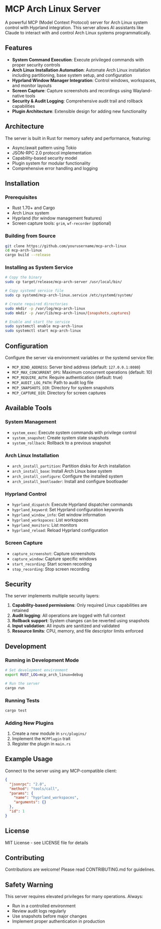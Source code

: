 # MCP Arch Linux Server

A powerful MCP (Model Context Protocol) server for Arch Linux system control with Hyprland integration. This server allows AI assistants like Claude to interact with and control Arch Linux systems programmatically.

## Features

- **System Command Execution**: Execute privileged commands with proper security controls
- **Arch Linux Installation Automation**: Automate Arch Linux installation including partitioning, base system setup, and configuration
- **Hyprland Window Manager Integration**: Control windows, workspaces, and monitor layouts
- **Screen Capture**: Capture screenshots and recordings using Wayland-native tools
- **Security & Audit Logging**: Comprehensive audit trail and rollback capabilities
- **Plugin Architecture**: Extensible design for adding new functionality

## Architecture

The server is built in Rust for memory safety and performance, featuring:

- Async/await pattern using Tokio
- JSON-RPC 2.0 protocol implementation
- Capability-based security model
- Plugin system for modular functionality
- Comprehensive error handling and logging

## Installation

### Prerequisites

- Rust 1.70+ and Cargo
- Arch Linux system
- Hyprland (for window management features)
- Screen capture tools: `grim`, `wf-recorder` (optional)

### Building from Source

```bash
git clone https://github.com/yourusername/mcp-arch-linux
cd mcp-arch-linux
cargo build --release
```

### Installing as System Service

```bash
# Copy the binary
sudo cp target/release/mcp-arch-server /usr/local/bin/

# Copy systemd service file
sudo cp systemd/mcp-arch-linux.service /etc/systemd/system/

# Create required directories
sudo mkdir -p /var/log/mcp-arch-linux
sudo mkdir -p /var/lib/mcp-arch-linux/{snapshots,captures}

# Enable and start the service
sudo systemctl enable mcp-arch-linux
sudo systemctl start mcp-arch-linux
```

## Configuration

Configure the server via environment variables or the systemd service file:

- `MCP_BIND_ADDRESS`: Server bind address (default: `127.0.0.1:8080`)
- `MCP_MAX_CONCURRENT_OPS`: Maximum concurrent operations (default: 10)
- `MCP_REQUIRE_AUTH`: Require authentication (default: true)
- `MCP_AUDIT_LOG_PATH`: Path to audit log file
- `MCP_SNAPSHOTS_DIR`: Directory for system snapshots
- `MCP_CAPTURE_DIR`: Directory for screen captures

## Available Tools

### System Management
- `system_exec`: Execute system commands with privilege control
- `system_snapshot`: Create system state snapshots
- `system_rollback`: Rollback to a previous snapshot

### Arch Linux Installation
- `arch_install_partition`: Partition disks for Arch installation
- `arch_install_base`: Install Arch Linux base system
- `arch_install_configure`: Configure the installed system
- `arch_install_bootloader`: Install and configure bootloader

### Hyprland Control
- `hyprland_dispatch`: Execute Hyprland dispatcher commands
- `hyprland_keyword`: Set Hyprland configuration keywords
- `hyprland_window_info`: Get window information
- `hyprland_workspaces`: List workspaces
- `hyprland_monitors`: List monitors
- `hyprland_reload`: Reload Hyprland configuration

### Screen Capture
- `capture_screenshot`: Capture screenshots
- `capture_window`: Capture specific windows
- `start_recording`: Start screen recording
- `stop_recording`: Stop screen recording

## Security

The server implements multiple security layers:

1. **Capability-based permissions**: Only required Linux capabilities are retained
2. **Audit logging**: All operations are logged with full context
3. **Rollback support**: System changes can be reverted using snapshots
4. **Input validation**: All inputs are sanitized and validated
5. **Resource limits**: CPU, memory, and file descriptor limits enforced

## Development

### Running in Development Mode

```bash
# Set development environment
export RUST_LOG=mcp_arch_linux=debug

# Run the server
cargo run
```

### Running Tests

```bash
cargo test
```

### Adding New Plugins

1. Create a new module in `src/plugins/`
2. Implement the `MCPPlugin` trait
3. Register the plugin in `main.rs`

## Example Usage

Connect to the server using any MCP-compatible client:

```json
{
  "jsonrpc": "2.0",
  "method": "tools/call",
  "params": {
    "name": "hyprland_workspaces",
    "arguments": {}
  },
  "id": 1
}
```

## License

MIT License - see LICENSE file for details

## Contributing

Contributions are welcome! Please read CONTRIBUTING.md for guidelines.

## Safety Warning

This server requires elevated privileges for many operations. Always:
- Run in a controlled environment
- Review audit logs regularly
- Use snapshots before major changes
- Implement proper authentication in production